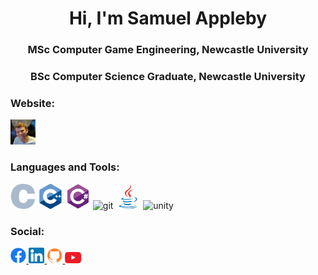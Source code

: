 <h1 align="center">Hi, I'm Samuel Appleby</h1>
<h3 align="center">MSc Computer Game Engineering, Newcastle University</h3>
<h3 align="center">BSc Computer Science Graduate, Newcastle University</h3>

<h3 align="left">Website:</h3>
<a href = "https://samuelappleby.github.io/SamuelAppleby/"> <img src="img/me.jpg" alt="c" width="40" height="40"/> </a>

<h3 align="left">Languages and Tools:</h3>
<p align="left"> <img src="https://raw.githubusercontent.com/devicons/devicon/master/icons/c/c-original.svg" alt="c" width="40" height="40"/> 
<img src="https://raw.githubusercontent.com/devicons/devicon/master/icons/cplusplus/cplusplus-original.svg" alt="cplusplus" width="40" height="40"/> 
<img src="https://raw.githubusercontent.com/devicons/devicon/master/icons/csharp/csharp-original.svg" alt="csharp" width="40" height="40"/> 
<img src="https://www.vectorlogo.zone/logos/git-scm/git-scm-icon.svg" alt="git" width="40" height="40"/> 
<img src="https://raw.githubusercontent.com/devicons/devicon/master/icons/java/java-original.svg" alt="java" width="40" height="40"/>
<img src="https://www.vectorlogo.zone/logos/unity3d/unity3d-icon.svg" alt="unity" width="40" height="40"/> </p>

<h3 align="left">Social:</h3>
<p align="left">
 <a href="https://www.facebook.com/sam.appleby.92/">
                                            <img src="img/facebook.png" alt="Facebook" onmouseover="this.src='img/facebook.png'"
                                                 onmouseout="this.src='img/facebook1.png'" width="5%" height="5%">
                                        </a>
 <a href="https://www.linkedin.com/in/samuel-appleby-52a673206/">
                                            <img src="img/linkedin.png" alt="Facebook" onmouseover="this.src='img/linkedin.png'"
                                                 onmouseout="this.src='img/linkedin.png'" width="5%" height="5%">
                                        </a>
                                        <a href="https://github.com/SamuelAppleby">
                                            <img src="img/github.png" alt="Github" onmouseover="this.src='img/github.png'"
                                                 onmouseout="this.src='img/github1.png'" width="5%" height="5%">
                                        </a>
                                        <a href="https://www.youtube.com/channel/UCTYYNu3L4w2ydM7KhX6sFMw">
                                            <img src="img/youtube.png" alt="Youtube" onmouseover="this.src='img/youtube.png'"
                                                 onmouseout="this.src='img/youtube1.png'" width="5%" height="5%">
                                        </a>
</p>
